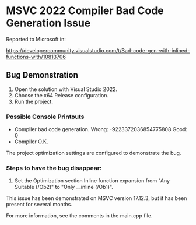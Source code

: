 # MSVC 2022 Compiler Bad Code Generation Issue

Reported to Microsoft in:

https://developercommunity.visualstudio.com/t/Bad-code-gen-with-inlined-functions-with/10813706

## Bug Demonstration

1. Open the solution with Visual Studio 2022.
2. Choose the x64 Release configuration.
3. Run the project.

### Possible Console Printouts

- Compiler bad code generation. Wrong: -9223372036854775808 Good: 0
- Compiler O.K.

The project optimization settings are configured to demonstrate the bug.

### Steps to have the bug disappear:

1. Set the Optimization section Inline function expansion from "Any Suitable (/Ob2)" to "Only __inline (/Ob1)".

This issue has been demonstrated on MSVC version 17.12.3, but it has been present for several months.

For more information, see the comments in the main.cpp file.
